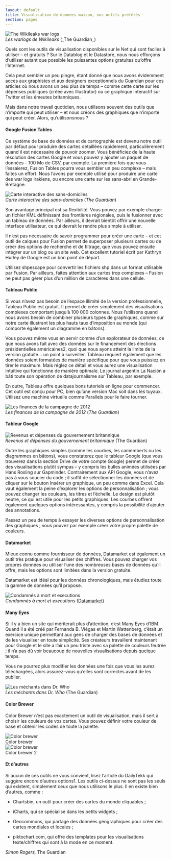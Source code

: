 ```yaml
---
layout: default
title: Visualisation de données maison, nos outils préférés
section: pages
---
```


<div id="FIG0621" class="imageblock">
<div class="content">
<img alt="The Wikileaks war logs" src="../figs/incoming/06-LL-01.jpg"></div>
<div class="title"><em>Les warlogs de Wikileaks</em> (_The Guardian_)</div>
</div>

Quels sont les outils de visualisation disponibles sur le Net qui sont faciles à utiliser – et gratuits ? Sur le Datablog et le Datastore, nous nous efforçons d’utiliser autant que possible les puissantes options gratuites qu’offre l’Internet.

Cela peut sembler un peu pingre, étant donné que nous avons évidemment accès aux graphistes et aux designers exceptionnels du Guardian pour ces articles où nous avons un peu plus de temps – comme cette carte sur les dépenses publiques (créée avec Illustrator) ou ce graphique interactif sur Twitter et les émeutes britanniques.

Mais dans notre travail quotidien, nous utilisons souvent des outils que n’importe qui peut utiliser – et nous créons des graphiques que n’importe qui peut créer. Alors, qu’utilisonsnous ?

#### Google Fusion Tables

Ce système de base de données et de cartographie est devenu notre outil par défaut pour produire des cartes détaillées rapidement, particulièrement quand il est nécessaire de pouvoir zoomer. Vous bénéficiez de la haute résolution des cartes Google et vous pouvez y ajouter un paquet de données – 100 Mo de CSV, par exemple. La première fois que vous l’essaierez, Fusion Tables pourra vous sembler un peu complexe – mais faites un effort. Nous l’avons par exemple utilisé pour produire une carte des war logs irakiens, ou encore une carte sur les sans-abri en Grande-Bretagne.

<div id="FIG0622" class="imageblock">
<div class="content">
<img alt="Carte interactive des sans-domiciles" src="../figs/incoming/06-LL-02.jpg"></div>
<div class="title"><em>Carte interactive des sans-domiciles</em> (<em>The Guardian</em>)</div>
</div>

Son avantage principal est sa flexibilité. Vous pouvez par exemple charger un fichier KML définissant des frontières régionales, puis le fusionner avec un tableau de données. Par ailleurs, il devrait bientôt offrir une nouvelle interface utilisateur, ce qui devrait le rendre plus simple à utiliser.

Il n’est pas nécessaire de savoir programmer pour créer une carte – et cet outil de calques pour Fusion permet de superposer plusieurs cartes ou de créer des options de recherche et de filtrage, que vous pouvez ensuite intégrer sur un blog ou un site web. Cet excellent tutoriel écrit par Kathryn Hurley de Google est un bon point de départ.

Utilisez shpescape pour convertir les fichiers shp dans un format utilisable par Fusion. Par ailleurs, faites attention aux cartes trop complexes – Fusion ne peut pas gérer plus d’un million de caractères dans une cellule.

#### Tableau Public

Si vous n’avez pas besoin de l’espace illimité de la version professionnelle, Tableau Public est gratuit. Il permet de créer simplement des visualisations complexes comportant jusqu’à 100 000 colonnes. Nous l’utilisons quand nous avons besoin de combiner plusieurs types de graphiques, comme sur notre carte illustrant les plus hauts taux d’imposition au monde (qui comporte également un diagramme en bâtons).

Vous pouvez même vous en servir comme d’un explorateur de données, ce que nous avons fait avec des données sur le financement des élections présidentielles américaines2, quoi que nous ayons atteint la limite de la version gratuite... un point à surveiller. Tableau requiert également que les données soient formatées de manière spécifique pour que vous puissiez en tirer le maximum. Mais réglez ce détail et vous aurez une visualisation intuitive qui fonctionne de manière optimale. Le journal argentin La Nación a bâti toute son opération de datajournalisme sur Tableau, par exemple.

En outre, Tableau offre quelques bons tutoriels en ligne pour commencer. Cet outil est conçu pour PC, bien qu’une version Mac soit dans les tuyaux. Utilisez une machine virtuelle comme Parallels pour le faire tourner.

<div id="FIG0622a" class="imageblock">
<div class="content">
<img alt="Les finances de la campagne de 2012" src="../figs/incoming/06-LL-03.png"></div>
<div class="title"><em>Les finances de la campagne de 2012</em> (<em>The Guardian</em>)</div>
</div>

#### Tableur Google

<div id="FIG0623" class="imageblock">
<div class="content">
<img alt="Revenus et dépenses du gouvernement britannique" src="../figs/incoming/06-LL-04.jpg"></div>
<div class="title"><em>Revenus et dépenses du gouvernement britannique</em> (The Guardian)</div>
</div>

Outre les graphiques simples (comme les courbes, les camemberts ou les diagrammes en bâtons), vous constaterez que le tableur Google (que vous trouverez dans la section Drive de votre compte Google) permet de créer des visualisations plutôt sympas – y compris les bulles animées utilisées par Hans Rosling sur Gapminder. Contrairement aux API Google, vous n’avez pas à vous soucier du code ; il suffit de sélectionner les données et de cliquer sur le bouton Insérer un graphique, un peu comme dans Excel. Cela vaut également la peine d’explorer les options de personnalisation ; vous pouvez changer les couleurs, les titres et l’échelle. Le design est plutôt neutre, ce qui est utile pour les petits graphiques. Les courbes offrent également quelques options intéressantes, y compris la possibilité d’ajouter des annotations.

Passez un peu de temps à essayer les diverses options de personnalisation des graphiques ; vous pouvez par exemple créer votre propre palette de couleurs.

#### Datamarket

Mieux connu comme fournisseur de données, Datamarket est également un outil très pratique pour visualiser des chiffres. Vous pouvez charger vos propres données ou utiliser l’une des nombreuses bases de données qu’il offre, mais les options sont limitées dans la version gratuite.

Datamarket est idéal pour les données chronologiques, mais étudiez toute la gamme de données qu’il propose.

<div id="FIG0624" class="imageblock">
<div class="content">
<img alt="Condamnés à mort et executions" src="../figs/incoming/06-LL-05.jpg"></div>
<div class="title"><em>Condamnés à mort et executions</em> (<a href="http://datamarket.com/">Datamarket</a>)</div>
</div>

#### Many Eyes

Si il y a bien un site qui mériterait plus d’attention, c’est Many Eyes d’IBM. Quand il a été créé par Fernanda B. Viégas et Martin Wattenberg, c’était un exercice unique permettant aux gens de charger des bases de données et de les visualiser en toute simplicité. Ses créateurs travaillent maintenant pour Google et le site a l’air un peu triste avec sa palette de couleurs feutrée ; il n’a pas dû voir beaucoup de nouvelles visualisations depuis quelque temps.

Vous ne pourrez plus modifier les données une fois que vous les aurez téléchargées, alors assurez-vous qu’elles sont correctes avant de les publier.

<div id="FIG0625" class="imageblock">
<div class="content">
<img alt="Les méchants dans Dr. Who" src="../figs/incoming/06-LL-06.jpg"></div>
<div class="title"><em>Les méchants dans Dr. Who</em> (The Guardian)</div>
</div>

#### Color Brewer

Color Brewer n’est pas exactement un outil de visualisation, mais il sert à choisir les couleurs de vos cartes. Vous pouvez définir votre couleur de base et obtenir les codes de toute la palette.

<div id="FIG0627" class="imageblock">
<div class="content">
<img alt="Color brewer" src="../figs/incoming/06-LL-08.jpg"></div>
<div class="title">Color brewer</div>
</div>

<div id="FIG0628" class="imageblock">
<div class="content">
<img alt="Color brewer" src="../figs/incoming/06-LL-09.jpg"></div>
<div class="title">Color brewer 2</div>
</div>

#### Et d’autres

Si aucun de ces outils ne vous convient, lisez l’article du DailyTekk qui suggère encore d’autres options1. Les outils ci-dessus ne sont pas les seuls qui existent, simplement ceux que nous utilisons le plus. Il en existe bien d’autres, comme :

* Chartsbin, un outil pour créer des cartes du monde cliquables ;

* iCharts, qui se spécialise dans les petits widgets ;

* Geocommons, qui partage des données géographiques pour créer des cartes mondiales et locales ;

* piktochart.com, qui offre des templates pour les visualisations texte/chiffres qui sont à la mode en ce moment.

_Simon Rogers,_ The Guardian